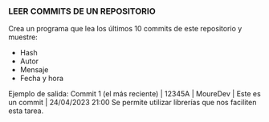 ### LEER COMMITS DE UN REPOSITORIO

Crea un programa que lea los últimos 10 commits de este repositorio y muestre:
- Hash
- Autor
- Mensaje
- Fecha y hora

Ejemplo de salida:
Commit 1 (el más reciente) | 12345A | MoureDev | Este es un commit | 24/04/2023 21:00
Se permite utilizar librerías que nos faciliten esta tarea.